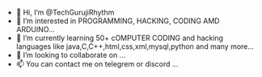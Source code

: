 - 👋 Hi, I’m @TechGurujiRhythm
- 👀 I’m interested in PROGRAMMING, HACKING, CODING AMD ARDUINO...
- 🌱 I’m currently learning 50+ cOMPUTER CODING and hacking languages like java,C,C++,html,css,xml,mysql,python and many more...
- 💞️ I’m looking to collaborate on ...
- 📫 You can contact me on telegrem or discord ...

<!---
TechGurujiRhythm/TechGurujiRhythm is a ✨ special ✨ repository because its `README.md` (this file) appears on your GitHub profile.
You can click the Preview link to take a look at your changes.
--->
